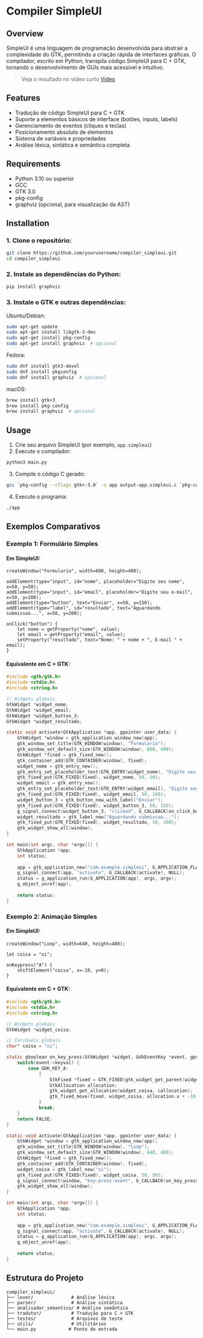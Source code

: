 # Compiler SimpleUI

## Overview

SimpleUI é uma linguagem de programação desenvolvida para abstrair a complexidade do GTK, permitindo a criação rápida de interfaces gráficas. O compilador, escrito em Python, transpila código SimpleUI para C + GTK, tornando o desenvolvimento de GUIs mais acessível e intuitivo.

> Veja o resultado no vídeo curto [Vídeo](https://github.com/emanuelcatao/compiler_simpleui/blob/main/20241208_130036Edit.mp4)

## Features

- Tradução de código SimpleUI para C + GTK
- Suporte a elementos básicos de interface (botões, inputs, labels)
- Gerenciamento de eventos (cliques e teclas)
- Posicionamento absoluto de elementos
- Sistema de variáveis e propriedades
- Análise léxica, sintática e semântica completa

## Requirements

- Python 3.10 ou superior
- GCC
- GTK 3.0
- pkg-config
- graphviz (opcional, para visualização da AST)

## Installation

### 1. Clone o repositório:
```sh
git clone https://github.com/yourusername/compiler_simpleui.git
cd compiler_simpleui
```

### 2. Instale as dependências do Python:
```sh
pip install graphviz
```

### 3. Instale o GTK e outras dependências:

Ubuntu/Debian:
```sh
sudo apt-get update
sudo apt-get install libgtk-3-dev
sudo apt-get install pkg-config
sudo apt-get install graphviz  # opcional
```

Fedora:
```sh
sudo dnf install gtk3-devel
sudo dnf install pkgconfig
sudo dnf install graphviz  # opcional
```

macOS:
```sh
brew install gtk+3
brew install pkg-config
brew install graphviz  # opcional
```

## Usage

1. Crie seu arquivo SimpleUI (por exemplo, `app.simpleui`)
2. Execute o compilador:
```sh
python3 main.py
```
3. Compile o código C gerado:
```sh
gcc `pkg-config --cflags gtk+-3.0` -o app output-app.simpleui.c `pkg-config --libs gtk+-3.0`
```
4. Execute o programa:
```sh
./app
```

## Exemplos Comparativos

### Exemplo 1: Formulário Simples

#### Em SimpleUI:
```
createWindow("Formulario", width=600, height=400);

addElement(type="input", id="nome", placeholder="Digite seu nome", x=50, y=50);
addElement(type="input", id="email", placeholder="Digite seu e-mail", x=50, y=100);
addElement(type="button", text="Enviar", x=50, y=150);
addElement(type="label", id="resultado", text="Aguardando submissao...", x=50, y=200);

onClick("button") {
    let nome = getProperty("nome", value);
    let email = getProperty("email", value);
    setProperty("resultado", text="Nome: " + nome + ", E-mail " + email);
}

```

#### Equivalente em C + GTK:
```c
#include <gtk/gtk.h>
#include <stdio.h>
#include <string.h>

// Widgets globais
GtkWidget *widget_nome;
GtkWidget *widget_email;
GtkWidget *widget_button_3;
GtkWidget *widget_resultado;

static void activate(GtkApplication *app, gpointer user_data) {
    GtkWidget *window = gtk_application_window_new(app);
    gtk_window_set_title(GTK_WINDOW(window), "Formulario");
    gtk_window_set_default_size(GTK_WINDOW(window), 600, 400);
    GtkWidget *fixed = gtk_fixed_new();
    gtk_container_add(GTK_CONTAINER(window), fixed);
    widget_nome = gtk_entry_new();
    gtk_entry_set_placeholder_text(GTK_ENTRY(widget_nome), "Digite seu nome");
    gtk_fixed_put(GTK_FIXED(fixed), widget_nome, 50, 50);
    widget_email = gtk_entry_new();
    gtk_entry_set_placeholder_text(GTK_ENTRY(widget_email), "Digite seu e-mail");
    gtk_fixed_put(GTK_FIXED(fixed), widget_email, 50, 100);
    widget_button_3 = gtk_button_new_with_label("Enviar");
    gtk_fixed_put(GTK_FIXED(fixed), widget_button_3, 50, 150);
    g_signal_connect(widget_button_3, "clicked", G_CALLBACK(on_click_button_3), NULL);
    widget_resultado = gtk_label_new("Aguardando submissao...");
    gtk_fixed_put(GTK_FIXED(fixed), widget_resultado, 50, 200);
    gtk_widget_show_all(window);
}

int main(int argc, char *argv[]) {
    GtkApplication *app;
    int status;
    
    app = gtk_application_new("com.example.simpleui", G_APPLICATION_FLAGS_NONE);
    g_signal_connect(app, "activate", G_CALLBACK(activate), NULL);
    status = g_application_run(G_APPLICATION(app), argc, argv);
    g_object_unref(app);
    
    return status;
}
```

### Exemplo 2: Animação Simples

#### Em SimpleUI:
```
createWindow("Loop", width=640, height=480);

let coisa = "oi";

onKeypress("A") {
    shiftElement("coisa", x=-10, y=0);
}
```

#### Equivalente em C + GTK:
```c
#include <gtk/gtk.h>
#include <stdio.h>
#include <string.h>

// Widgets globais
GtkWidget *widget_coisa;

// Variáveis globais
char* coisa = "oi";

static gboolean on_key_press(GtkWidget *widget, GdkEventKey *event, gpointer data) {
    switch(event->keyval) {
        case GDK_KEY_A:
            {
                GtkFixed *fixed = GTK_FIXED(gtk_widget_get_parent(widget_coisa));
                GtkAllocation allocation;
                gtk_widget_get_allocation(widget_coisa, &allocation);
                gtk_fixed_move(fixed, widget_coisa, allocation.x + -10, allocation.y + 0);
            }
            break;
    }
    return FALSE;
}

static void activate(GtkApplication *app, gpointer user_data) {
    GtkWidget *window = gtk_application_window_new(app);
    gtk_window_set_title(GTK_WINDOW(window), "Loop");
    gtk_window_set_default_size(GTK_WINDOW(window), 640, 480);
    GtkWidget *fixed = gtk_fixed_new();
    gtk_container_add(GTK_CONTAINER(window), fixed);
    widget_coisa = gtk_label_new("oi");
    gtk_fixed_put(GTK_FIXED(fixed), widget_coisa, 50, 50);
    g_signal_connect(window, "key-press-event", G_CALLBACK(on_key_press), NULL);
    gtk_widget_show_all(window);
}

int main(int argc, char *argv[]) {
    GtkApplication *app;
    int status;
    
    app = gtk_application_new("com.example.simpleui", G_APPLICATION_FLAGS_NONE);
    g_signal_connect(app, "activate", G_CALLBACK(activate), NULL);
    status = g_application_run(G_APPLICATION(app), argc, argv);
    g_object_unref(app);
    
    return status;
}
```

## Estrutura do Projeto

```
compiler_simpleui/
├── lexer/              # Análise léxica
├── parser/             # Análise sintática
├── analisador_semantico/ # Análise semântica
├── tradutor/           # Tradução para C + GTK
├── testes/             # Arquivos de teste
├── utils/              # Utilitários
└── main.py            # Ponto de entrada
```
